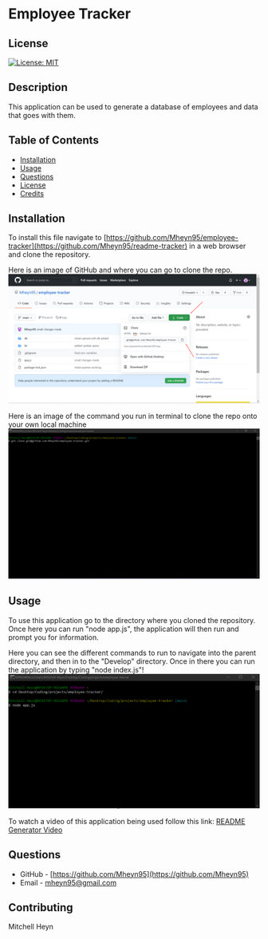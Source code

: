 # Employee Tracker

## License

[![License: MIT](https://img.shields.io/badge/License-MIT-yellow.svg)](https://opensource.org/licenses/MIT)

## Description

This application can be used to generate a database of employees and data that goes with them.

## Table of Contents

- [Installation](#installation)
- [Usage](#usage)
- [Questions](#questions)
- [License](#license)
- [Credits](#credits)

## Installation

To install this file navigate to [https://github.com/Mheyn95/employee-tracker](https://github.com/Mheyn95/readme-tracker) in a web browser and clone the repository.

Here is an image of GitHub and where you can go to clone the repo.
![Image of online repo at on GitHub](./assets/images/githubRepo.png)

Here is an image of the command you run in terminal to clone the repo onto your own local machine
![Image of terminal showing the command to clone the repo from GitHub](./assets/images/terminal.png)

## Usage

To use this application go to the directory where you cloned the repository. Once here you can run "node app.js", the application will then run and prompt you for information.

Here you can see the different commands to run to navigate into the parent directory, and then in to the "Develop" directory. Once in there you can run the application by typing "node index.js"!
![Image of terminal showing the commands to start the application](./assets/images/startProgram.png)

To watch a video of this application being used follow this link:
[README Generator Video](https://drive.google.com/file/d/13lZjbQdzt-uxqlAecuDaQXWZXATN_3VO/view)

## Questions

- GitHub - [https://github.com/Mheyn95](https://github.com/Mheyn95)
- Email - [mheyn95@gmail.com](mailto:mheyn95@gmail.com)

## Contributing

Mitchell Heyn
